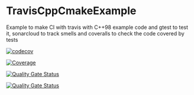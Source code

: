 # TravisCppCmakeExample
Example to make CI with travis with C++98 example code and gtest to test it, sonarcloud to track smells and coveralls to check the code covered by tests

[![codecov](https://codecov.io/gh/jmramosr/TravisCppCmakeExample/branch/master/graph/badge.svg)](https://codecov.io/gh/jmramosr/TravisCppCmakeExample)

[![Coverage](https://sonarcloud.io/api/project_badges/measure?project=jmramosr_TravisCppCmakeExample&metric=coverage)](https://sonarcloud.io/dashboard?id=jmramosr_TravisCppCmakeExample)

[![Quality Gate Status](https://sonarcloud.io/api/project_badges/measure?project=jmramosr_TravisCppCmakeExample&metric=alert_status)](https://sonarcloud.io/dashboard?id=jmramosr_TravisCppCmakeExample)

[![Quality Gate Status](https://travis-ci.com/jmramosr/TravisCppCmakeExample.svg?branch=master&status=created)](https://travis-ci.com/github/jmramosr/TravisCppCmakeExample)
